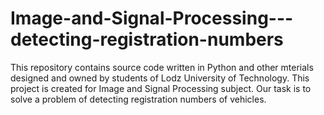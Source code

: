 # Image-and-Signal-Processing---detecting-registration-numbers
This repository contains source code written in Python and other mterials designed and owned by students of Lodz University of Technology. This project is created for Image and Signal Processing subject. Our task is to solve a problem of detecting registration numbers of vehicles.

